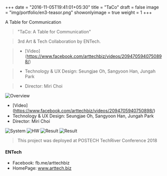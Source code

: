 +++
date = "2016-11-05T19:41:01+05:30"
title = "TaCo"
draft = false
image = "img/portfolio/en3-teasor.png"
showonlyimage = true
weight = 1
+++

A Table for Communication
<!--more-->

> "TaCo: A Table for Communication"

> 3rd Art & Tech Collaboration by ENTech.

> * [Video] (https://www.facebook.com/arttechbiz/videos/2094705940750898/)

> * Technology & UX Design: Seungjae Oh, Sangyoon Han, Jungah Park

> * Director: Miri Choi

 
![Overview][1]

* [Video] (https://www.facebook.com/arttechbiz/videos/2094705940750898/)
* Technology & UX Design: Seungjae Oh, Sangyoon Han, Jungah Park
* Director: Miri Choi


![System][2]
![HW][3]
![Result][4]
![Result][5]

> This project was deployed at POSTECH TechRiver Conference 2018

#### ENTech
* Facebook: fb.me/arttechbiz
* HomePage: www.arttech.biz

[1]: /img/portfolio/en3-overview.png
[2]: /img/portfolio/en3-system.png
[3]: /img/portfolio/en3-table.png
[4]: /img/portfolio/en3-res1.png
[5]: /img/portfolio/en3-res2.png